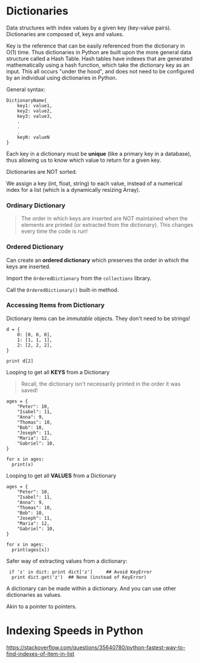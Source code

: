 # Dictionaries

Data structures with index values by a given key (key-value pairs).
Dictionaries are composed of, keys and values.

Key is the reference that can be easily referenced from the dictionary in O(1) time. Thus dictionaries in Python are built upon the more general data structure called a Hash Table. Hash tables have indexes that are generated mathematically using a hash function, which take the dictionary key as an input. This all occurs "under the hood", and does not need to be configured by an individual using dictionaries in Python.

General syntax:

```
DictionaryName{
    key1: value1,
    key2: value2,
    key3: value3,
    .
    .
    .
    keyN: valueN
}
```

Each key in a dictionary must be **unique** (like a primary key in a database), thus allowing us to know which value to return for a given key.

Dictionaries are NOT sorted. 

We assign a key (int, float, string) to each value, instead of a numerical index for a list (which is a dynamically resizing Array).

### Ordinary Dictionary

> The order in which keys are inserted are NOT maintained when the elements are printed (or extracted from the dictionary). This changes every time the code is run!


### Ordered Dictionary
Can create an **ordered dictionary** which preserves the order in which the keys are inserted.

Import the `OrderedDictionary` from the `collections` library.

Call the `OrderedDictionary()` built-in method.


### Accessing Items from Dictionary

Dictionary items can be  *immutable* objects. They don't need to be strings!

```
d = {
    0: [0, 0, 0],
    1: [1, 1, 1],
    2: [2, 2, 2],
}

print d[2]
```

Looping to get all **KEYS** from a Dictionary

> Recall, the dictionary isn't necessarily printed in the order it was saved!

```
ages = {
    "Peter": 10,
    "Isabel": 11,
    "Anna": 9,
    "Thomas": 10,
    "Bob": 10,
    "Joseph": 11,
    "Maria": 12,
    "Gabriel": 10,
}

for x in ages:
  print(x)
```

Looping to get all **VALUES** from a Dictionary

```
ages = {
    "Peter": 10,
    "Isabel": 11,
    "Anna": 9,
    "Thomas": 10,
    "Bob": 10,
    "Joseph": 11,
    "Maria": 12,
    "Gabriel": 10,
}

for x in ages:
  print(ages[x])
```

Safer way of extracting values from a dictionary:

```
 if 'z' in dict: print dict['z']     ## Avoid KeyError
  print dict.get('z')  ## None (instead of KeyError)
```

A dictionary can be made within a dictionary. And you can use other dictionaries as values.

Akin to a pointer to pointers.

# Indexing Speeds in Python

https://stackoverflow.com/questions/35640780/python-fastest-way-to-find-indexes-of-item-in-list
